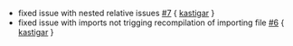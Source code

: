 * fixed issue with nested relative issues [#7][i7] { [kastigar][kastigar] }
* fixed issue with imports not trigging recompilation of importing file [#6][i6] { [kastigar][kastigar] }

[i7]: https://github.com/softprops/less-sbt/issues/7
[i6]: https://github.com/softprops/less-sbt/issues/6
[kastigar]: https://github.com/kastigar
